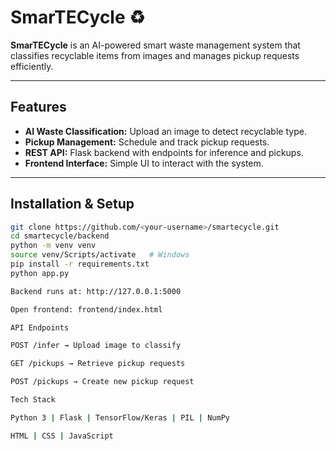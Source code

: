 # SmarTECycle ♻️

**SmarTECycle** is an AI-powered smart waste management system that classifies recyclable items from images and manages pickup requests efficiently.  

---

## Features
- **AI Waste Classification:** Upload an image to detect recyclable type.  
- **Pickup Management:** Schedule and track pickup requests.  
- **REST API:** Flask backend with endpoints for inference and pickups.  
- **Frontend Interface:** Simple UI to interact with the system.  

---

## Installation & Setup
```bash
git clone https://github.com/<your-username>/smartecycle.git
cd smartecycle/backend
python -m venv venv
source venv/Scripts/activate   # Windows
pip install -r requirements.txt
python app.py

Backend runs at: http://127.0.0.1:5000

Open frontend: frontend/index.html

API Endpoints

POST /infer → Upload image to classify

GET /pickups → Retrieve pickup requests

POST /pickups → Create new pickup request

Tech Stack

Python 3 | Flask | TensorFlow/Keras | PIL | NumPy

HTML | CSS | JavaScript
